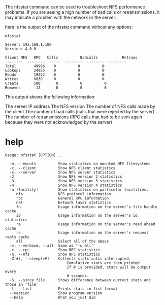 # 

The nfsstat command can be used to troubleshoot NFS performance problems. If you are seeing a high number of bad calls or retransmissions, it may indicate a problem with the network or the server.

here is the output of the nfsstat command without any options:

```
nfsstat

Server: 192.168.1.100
Version: 4.0.0

Client NFS   RPC   Calls          Badcalls           Retrans
--------  -------- ------  --------  --------  --------
Total        49996    0          0          0
Lookups      24935    0          0          0
Reads        19222    0          0          0
Writes       6839     0          0          0
Creats       500       0          0          0
Removes       12       0          0          0
```

This output shows the following information:

The server IP address
The NFS version
The number of NFS calls made by the client
The number of bad calls (calls that were rejected by the server)
The number of retransmissions (RPC calls that had to be sent again because they were not acknowledged by the server)




# help 

```
Usage: nfsstat [OPTION]...

  -m, --mounts          Show statistics on mounted NFS filesystems
  -c, --client          Show NFS client statistics
  -s, --server          Show NFS server statistics
  -2                    Show NFS version 2 statistics
  -3                    Show NFS version 3 statistics
  -4                    Show NFS version 4 statistics
  -o [facility]         Show statistics on particular facilities.
     nfs                NFS protocol information
     rpc                General RPC information
     net                Network layer statistics
     fh                 Usage information on the server's file handle cache
     io                 Usage information on the server's io statistics
     ra                 Usage information on the server's read ahead cache
     rc                 Usage information on the server's request reply cache
     all                Select all of the above
  -v, --verbose, --all  Same as '-o all'
  -r, --rpc             Show RPC statistics
  -n, --nfs             Show NFS statistics
  -Z[#], --sleep[=#]    Collects stats until interrupted.
                            Cumulative stats are then printed
                            If # is provided, stats will be output every
                            # seconds.
  -S, --since file      Shows difference between current stats and those in 'file'
  -l, --list            Prints stats in list format
  --version             Show program version
  --help                What you just did

```

